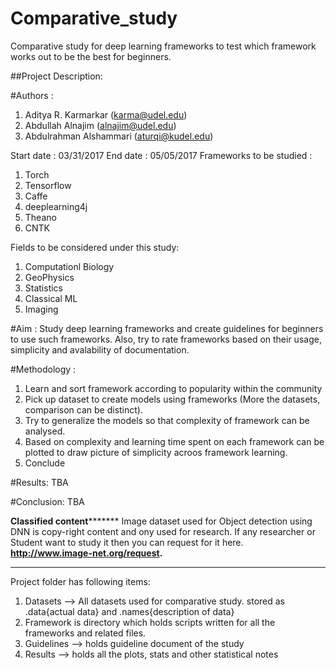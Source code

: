 # Comparative_study
Comparative study for deep learning frameworks to test which framework works out to be the best for beginners.


##Project Description:

#Authors :
1. Aditya R. Karmarkar (karma@udel.edu)
2. Abdullah Alnajim (alnajim@udel.edu)
3. Abdulrahman Alshammari (aturqi@kudel.edu)

Start date : 03/31/2017
End date : 05/05/2017
Frameworks to be studied :
1. Torch
2. Tensorflow
3. Caffe
4. deeplearning4j
5. Theano
6. CNTK

Fields to be considered under this study:
1. Computationl Biology
2. GeoPhysics
3. Statistics
4. Classical ML
5. Imaging 

#Aim :
Study deep learning frameworks and create guidelines for beginners to use such frameworks. Also, try to rate frameworks based on their usage, simplicity and avalability of documentation.


#Methodology :
1. Learn and sort framework according to popularity within the community
2. Pick up dataset to create models using frameworks (More the datasets, comparison can be distinct).
3. Try to generalize the models so that complexity of framework can be analysed.
4. Based on complexity and learning time spent on each framework can be plotted to draw picture of simplicity acroos framework learning.
5. Conclude

#Results:
TBA

#Conclusion:
TBA

******Classified content*************
Image dataset used for Object detection using DNN is copy-right content and ony used for research. 
If any researcher or Student want to study it then you can request for it here. **http://www.image-net.org/request.**
*************************************

Project folder has following items:
1. Datasets --> All datasets used for comparative study. stored as .data{actual data} and .names{description of data} 
2. Framework is directory which holds scripts written for all the frameworks and related files.
3. Guidelines --> holds guideline document of the study
4. Results --> holds all the plots, stats and other statistical notes 
